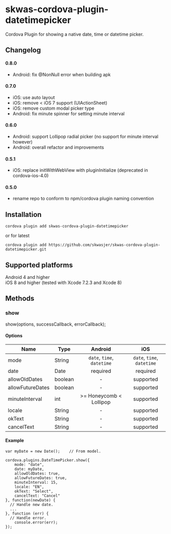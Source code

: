# skwas-cordova-plugin-datetimepicker
Cordova Plugin for showing a native date, time or datetime picker.

## Changelog

#### 0.8.0 ####
- Android: fix @NonNull error when building apk

#### 0.7.0 ####
- iOS: use auto layout
- iOS: remove < iOS 7 support (UIActionSheet)
- iOS: remove custom modal picker type
- Android: fix minute spinner for setting minute interval

#### 0.6.0 ####

- Android: support Lollipop radial picker (no support for minute interval however)
- Android: overall refactor and improvements

#### 0.5.1 ####

- iOS: replace initWithWebView with pluginInitialize (deprecated in cordova-ios-4.0)

#### 0.5.0 ####

- rename repo to conform to npm/cordova plugin naming convention


## Installation ##

`cordova plugin add skwas-cordova-plugin-datetimepicker`

or for latest

`cordova plugin add https://github.com/skwasjer/skwas-cordova-plugin-datetimepicker.git`

## Supported platforms ##

Android 4 and higher  
iOS 8 and higher (tested with Xcode 7.2.3 and Xcode 8)

## Methods ##

### show ###

show(options, successCallback, errorCallback);

#### Options ####

| Name                | Type                | Android                    | iOS                        |
|---------------------|---------------------|:--------------------------:|:--------------------------:|
| mode                | String              | `date`, `time`, `datetime` | `date`, `time`, `datetime` |
| date                | Date                | required                   | required                   |
| allowOldDates       | boolean             | -                          | supported                  |
| allowFutureDates    | boolean             | -                          | supported                  |
| minuteInterval      | int                 | >= Honeycomb < Lollipop    | supported                  |
| locale              | String              | -                          | supported                  |
| okText              | String              | -                          | supported                  |
| cancelText          | String              | -                          | supported                  |

#### Example ####

```
var myDate = new Date();	// From model.

cordova.plugins.DateTimePicker.show({
	mode: "date",
	date: myDate,
	allowOldDates: true,
	allowFutureDates: true,
	minuteInterval: 15,
	locale: "EN",
	okText: "Select",
	cancelText: "Cancel"
}, function(newDate) {
  // Handle new date.
  ...
}, function (err) {
  // Handle error.
	console.error(err);
});
```
